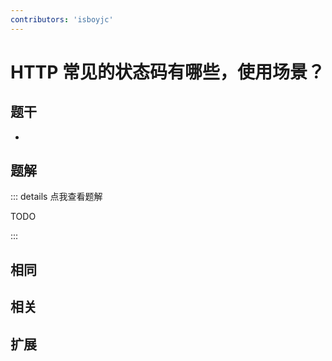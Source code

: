```yaml
---
contributors: 'isboyjc'
---
```


# HTTP 常见的状态码有哪些，使用场景？


## 题干

- 



## 题解

::: details 点我查看题解

  TODO

:::



## 相同


## 相关


## 扩展

